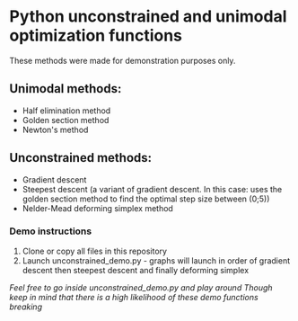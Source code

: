 # Python unconstrained and unimodal optimization functions

These methods were made for demonstration purposes only.

## Unimodal methods:

- Half elimination method
- Golden section method
- Newton's method

## Unconstrained methods:

- Gradient descent
- Steepest descent (a variant of gradient descent. In this case: uses the golden section method to find the optimal step size between (0;5))
- Nelder-Mead deforming simplex method

### Demo instructions

1. Clone or copy all files in this repository
2. Launch unconstrained_demo.py - graphs will launch in order of gradient descent then steepest descent and finally deforming simplex

*Feel free to go inside unconstrained_demo.py and play around*
*Though keep in mind that there is a high likelihood of these demo functions breaking*